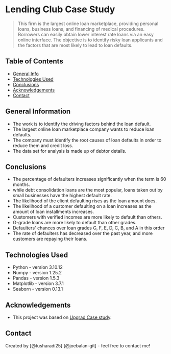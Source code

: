 # Lending Club Case Study
> This firm is the largest online loan marketplace, providing personal loans, business loans, and financing of medical procedures. Borrowers can easily obtain lower interest rate loans via an easy online interface. The objective is to identify risky loan applicants and the factors that are most likely to lead to loan defaults.



## Table of Contents
* [General Info](#general-information)
* [Technologies Used](#technologies-used)
* [Conclusions](#conclusions)
* [Acknowledgements](#acknowledgements)
* [Contact](#contact)

<!-- You can include any other section that is pertinent to your problem -->

## General Information
- The work is to identify the driving factors behind the loan default.
- The largest online loan marketplace company wants to reduce loan defaults.
- The company must identify the root causes of loan defaults in order to reduce them and  credit loss.
- The data set for analysis is made up of debtor details.
<!-- You don't have to answer all the questions - just the ones relevant to your project. -->

## Conclusions
- The percentage of defaulters increases significantly when the term is 60 months.
- while debt consolidation loans are the most popular, loans taken out by small businesses have the highest default rate.
- The likelihood of the client defaulting rises as the loan amount does.
- The likelihood of a customer defaulting on a loan increases as the amount of loan installments increases.
- Customers with verified incomes are more likely to default than others.
- G-grade loans are more likely to default than other grades.
- Defaulters' chances over loan grades G, F, E, D, C, B, and A in this order
- The rate of defaulters has decreased over the past year, and more customers are repaying their loans.
<!-- You don't have to answer all the questions - just the ones relevant to your project. -->


## Technologies Used
- Python - version 3.10.12
- Numpy - version 1.25.2
- Pandas - version 1.5.3
- Matplotlib - version 3.7.1
- Seaborn - version 0.13.1

<!-- As the libraries versions keep on changing, it is recommended to mention the version of library used in this project -->

## Acknowledgements
- This project was based on [Upgrad Case study](https://www.upgrad.com/).


## Contact
Created by [@tusharadi25] [@joebalan-git] - feel free to contact me!

